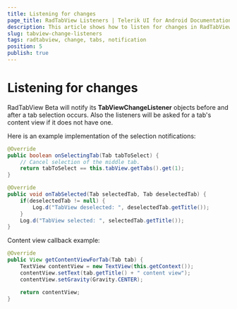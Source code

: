 ```yaml
---
title: Listening for changes
page_title: RadTabView Listeners | Telerik UI for Android Documentation
description: This article shows how to listen for changes in RadTabView.
slug: tabview-change-listeners
tags: radtabview, change, tabs, notification
position: 5
publish: true
---
```


# Listening for changes

RadTabView Beta will notify its **TabViewChangeListener** objects before and after a tab selection occurs. Also the listeners will be asked for a tab's content view if it does not have one.

Here is an example implementation of the selection notifications:

```Java
@Override
public boolean onSelectingTab(Tab tabToSelect) {
    // Cancel selection of the middle tab.
    return tabToSelect == this.tabView.getTabs().get(1);
}

@Override
public void onTabSelected(Tab selectedTab, Tab deselectedTab) {
    if(deselectedTab != null) {
        Log.d("TabView deselected: ", deselectedTab.getTitle());
    }
    Log.d("TabView selected: ", selectedTab.getTitle());
}
```

Content view callback example:

```Java
@Override
public View getContentViewForTab(Tab tab) {
    TextView contentView = new TextView(this.getContext());
    contentView.setText(tab.getTitle() + " content view");
    contentView.setGravity(Gravity.CENTER);

    return contentView;
}
```
